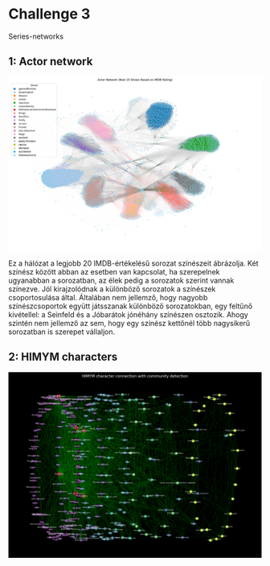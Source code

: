 # Challenge 3

Series-networks

## 1: Actor network

![Actor Network](actor_network.png)

Ez a hálózat a legjobb 20 IMDB-értékelésű sorozat színészeit ábrázolja. Két színész között abban az esetben van kapcsolat, ha szerepelnek ugyanabban a sorozatban, az élek pedig a sorozatok szerint vannak színezve. Jól kirajzolódnak a különböző sorozatok a színészek csoportosulása által. Általában nem jellemző, hogy nagyobb színészcsoportok együtt játsszanak különböző sorozatokban, egy feltűnő kivétellel: a Seinfeld és a Jóbarátok jónéhány színészen osztozik. Ahogy szintén nem jellemző az sem, hogy egy színész kettőnél több nagysikerű sorozatban is szerepet vállaljon.

## 2: HIMYM characters

![HIMYM characters](HIMYM_characters.png)



